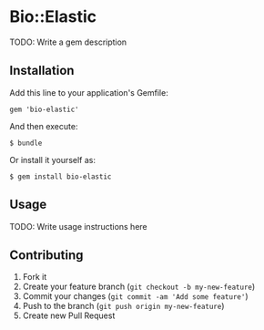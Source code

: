 # Bio::Elastic

TODO: Write a gem description

## Installation

Add this line to your application's Gemfile:

    gem 'bio-elastic'

And then execute:

    $ bundle

Or install it yourself as:

    $ gem install bio-elastic

## Usage

TODO: Write usage instructions here

## Contributing

1. Fork it
2. Create your feature branch (`git checkout -b my-new-feature`)
3. Commit your changes (`git commit -am 'Add some feature'`)
4. Push to the branch (`git push origin my-new-feature`)
5. Create new Pull Request
